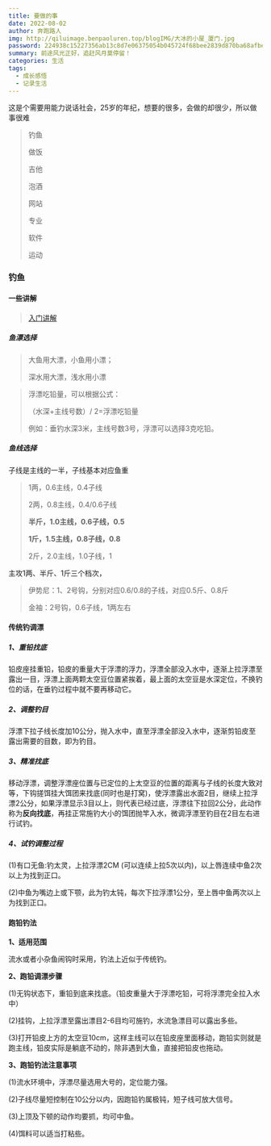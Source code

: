 ```yaml
---
title: 要做的事
date: 2022-08-02
author: 奔跑路人
img: http://qiluimage.benpaoluren.top/blogIMG/大冰的小屋_厦门.jpg
password: 224938c15227356ab13c8d7e06375054b045724f68bee2839d870ba68afbe4e5
summary: 前途风光正好，追赶风月莫停留！
categories: 生活
tags:
  - 成长感悟
  - 记录生活
---
```


这是个需要用能力说话社会，25岁的年纪，想要的很多，会做的却很少，所以做事很难

> 钓鱼
>
> 做饭
>
> 吉他
>
> 泡酒
>
> 网站
>
> 专业
>
> 软件
>
> 运动

### 钓鱼

#### 一些讲解

> [入门讲解](https://zhuanlan.zhihu.com/p/142740607)

##### 鱼漂选择

> 大鱼用大漂，小鱼用小漂；
>
> 深水用大漂，浅水用小漂

> 浮漂吃铅量，可以根据公式：
>
> （水深+主线号数）/ 2=浮漂吃铅量
>
> 例如：垂钓水深3米，主线号数3号，浮漂可以选择3克吃铅。

##### 鱼线选择

子线是主线的一半，子线基本对应鱼重

> 1两，0.6主线，0.4子线
>
> 2两，0.8主线，0.4/0.6子线
>
> **半斤，1.0主线，0.6子线，0.5**
>
> **1斤，1.5主线，0.8子线，0.8**
>
> 2斤，2.0主线，1.0子线，1

主攻1两、半斤、1斤三个档次，

> 伊势尼：1、2号钩，分别对应0.6/0.8的子线，对应0.5斤、0.8斤
>
> 金袖：2号钩，0.6子线，1两左右

#### 传统钓调漂

##### 1、重铅找底

铅皮座挂重铅，铅皮的重量大于浮漂的浮力，浮漂全部没入水中，逐渐上拉浮漂至露出一目，浮漂上面两颗太空豆位置紧挨着，最上面的太空豆是水深定位，不换钓位的话，在垂钓过程中就不要再移动它。

##### 2、调整钓目

浮漂下拉子线长度加10公分，抛入水中，直至浮漂全部没入水中，逐渐剪铅皮至露出需要的目数，即为钓目。

##### 3、精准找底

移动浮漂，调整浮漂座位置与已定位的上太空豆的位置的距离与子线的长度大致对等，下钩搓饵挂大饵团来找底(同时也是打窝)，使浮漂露出水面2目，继续上拉浮漂2公分，如果浮漂显示3目以上，则代表已经过底，浮漂往下拉回2公分，此动作称为**反向找底**，再挂正常施钓大小的饵团抛竿入水，微调浮漂至钓目在2目左右进行试钓。

##### 4、试钓调整过程

(1)有口无鱼:钓太灵，上拉浮漂2CM (可以连续上拉5次以内)，以上唇连续中鱼2次以上为找到正口。

(2)中鱼为嘴边上或下颚，此为钓太钝，每次下拉浮漂1公分，至上唇中鱼两次以上为找到正口。

#### 跑铅钓法

**1、适用范围**

流水或者小杂鱼闹钩时采用，钓法上近似于传统钓。

**2、跑铅调漂步骤**

(1)无钩状态下，重铅到底来找底。（铅皮重量大于浮漂吃铅，可将浮漂完全拉入水中）

(2)挂钩，上拉浮漂至露出漂目2-6目均可施钓，水流急漂目可以露出多些。

(3)打开铅皮上方的太空豆10cm，这样主线可以在铅皮座里面移动，跑铅实则就是跑主线，铅皮实际是躺底不动的，除非遇到大鱼，直接把铅皮也拖动。

**3、跑铅钓法注意事项**

(1)流水环境中，浮漂尽量选用大号的，定位能力强。

(2)子线尽量短控制在10公分以内，因跑铅钓属极钝，短子线可放大信号。

(3)上顶及下顿的动作均要抓，均可中鱼。

(4)饵料可以适当打粘些。